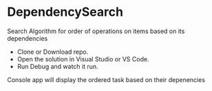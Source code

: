 # DependencySearch

Search Algorithm for order of operations on items based on its dependencies

- Clone or Download repo. 
- Open the solution in Visual Studio or VS Code. 
- Run Debug and watch it run. 
  
 Console app will display the ordered task based on their depenencies
